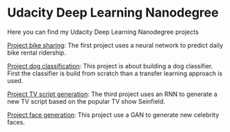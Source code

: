 # Udacity Deep Learning Nanodegree

Here you can find my Udacity Deep Learning Nanodegree projects

[Project bike sharing](https://github.com/SebastianMuhle/Udacity-Deep-Learning-Nanodegree/blob/main/project-bikesharing/Predicting_bike_sharing_data.ipynb): The first project uses a neural network to predict daily bike rental ridership.

[Project dog classification](https://github.com/SebastianMuhle/Udacity-Deep-Learning-Nanodegree/tree/main/project-dog-classification): This project is about building a dog classifier. First the classifier is build from scratch than a transfer learning approach is used.

[Project TV script generation](https://github.com/SebastianMuhle/Udacity-Deep-Learning-Nanodegree/blob/main/project-tv-script-generation/dlnd_tv_script_generation.ipynb): The third project uses an RNN to generate a new TV script based on the popular TV show Seinfield.

[Project face generation](https://github.com/SebastianMuhle/Udacity-Deep-Learning-Nanodegree/blob/main/project-face-generation/dlnd_face_generation.ipynb): This project use a GAN to generate new celebrity faces.

